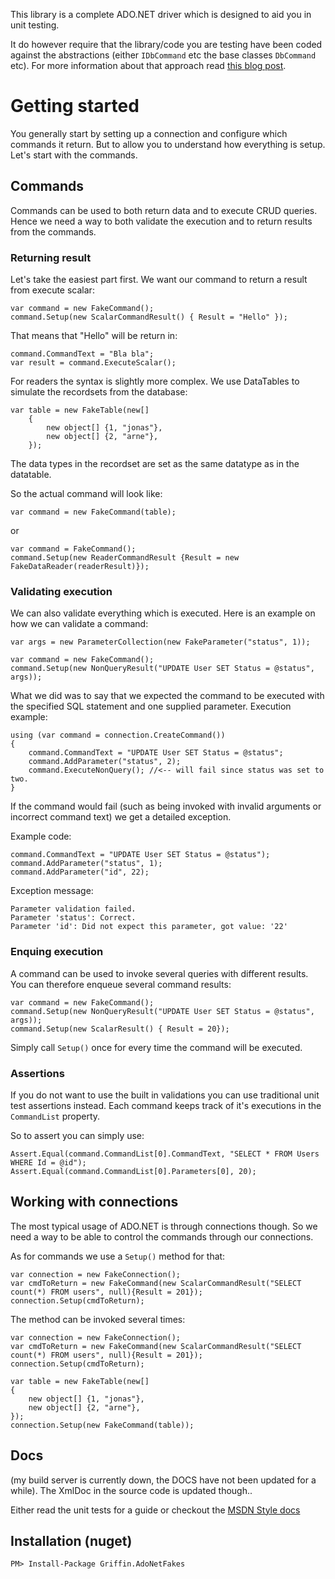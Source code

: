 This library is a complete ADO.NET driver which is designed to aid you in unit testing.

It do however require that the library/code you are testing have been coded against the abstractions (either `IDbCommand` etc the base classes `DbCommand` etc). For more information about that approach read [this blog post](http://blog.gauffin.org/2013/01/ado-net-the-right-way/).

# Getting started

You generally start by setting up a connection and configure which commands it return. But to allow you to understand how everything is setup. Let's start with the commands.

## Commands

Commands can be used to both return data and to execute CRUD queries. Hence we need a way to both validate the execution and to return results from the commands.

### Returning result

Let's take the easiest part first. We want our command to return a result from execute scalar:

	var command = new FakeCommand();
	command.Setup(new ScalarCommandResult() { Result = "Hello" });
	
That means that "Hello" will be return in:

    command.CommandText = "Bla bla";
    var result = command.ExecuteScalar();
	
For readers the syntax is slightly more complex. We use DataTables to simulate the recordsets from the database:

	var table = new FakeTable(new[]
		{
			new object[] {1, "jonas"},
			new object[] {2, "arne"},
		});
		
The data types in the recordset are set as the same datatype as in the datatable.

So the actual command will look like:

	var command = new FakeCommand(table);
	
or

    var command = FakeCommand();
	command.Setup(new ReaderCommandResult {Result = new FakeDataReader(readerResult)});
	
### Validating execution

We can also validate everything which is executed. Here is an example on how we can validate a command:

	var args = new ParameterCollection(new FakeParameter("status", 1));

    var command = new FakeCommand();
	command.Setup(new NonQueryResult("UPDATE User SET Status = @status", args));
	
What we did was to say that we expected the command to be executed with the specified SQL statement and one supplied parameter. Execution example:

    using (var command = connection.CreateCommand())
	{
		command.CommandText = "UPDATE User SET Status = @status";
		command.AddParameter("status", 2);
		command.ExecuteNonQuery(); //<-- will fail since status was set to two.
	}

If the command would fail (such as being invoked with invalid arguments or incorrect command text) we get a detailed exception.

Example code:

    command.CommandText = "UPDATE User SET Status = @status");
	command.AddParameter("status", 1);
	command.AddParameter("id", 22);
	
Exception message:

	Parameter validation failed.
	Parameter 'status': Correct.
	Parameter 'id': Did not expect this parameter, got value: '22'
	
### Enquing execution

A command can be used to invoke several queries with different results. You can therefore enqueue several command results:

    var command = new FakeCommand();
	command.Setup(new NonQueryResult("UPDATE User SET Status = @status", args));
	command.Setup(new ScalarResult() { Result = 20});

Simply call `Setup()` once for every time the command will be executed.

### Assertions

If you do not want to use the built in validations you can use traditional unit test assertions instead. Each command keeps track of it's executions in the `CommandList` property.

So to assert you can simply use:

    Assert.Equal(command.CommandList[0].CommandText, "SELECT * FROM Users WHERE Id = @id");
    Assert.Equal(command.CommandList[0].Parameters[0], 20);
	

## Working with connections

The most typical usage of ADO.NET is through connections though. So we need a way to be able to control the commands through our connections.

As for commands we use a `Setup()` method for that:

	var connection = new FakeConnection();
	var cmdToReturn = new FakeCommand(new ScalarCommandResult("SELECT count(*) FROM users", null){Result = 201});
	connection.Setup(cmdToReturn);

The method can be invoked several times:

	var connection = new FakeConnection();
	var cmdToReturn = new FakeCommand(new ScalarCommandResult("SELECT count(*) FROM users", null){Result = 201});
	connection.Setup(cmdToReturn);

	var table = new FakeTable(new[]
	{
		new object[] {1, "jonas"},
		new object[] {2, "arne"},
	});
    connection.Setup(new FakeCommand(table));
	


## Docs

(my build server is currently down, the DOCS have not been updated for a while). The XmlDoc in the source code is updated though..

Either read the unit tests for a guide or checkout the [MSDN Style docs](http://griffinframework.net/docs/adonetfakes/)

## Installation (nuget)

    PM> Install-Package Griffin.AdoNetFakes